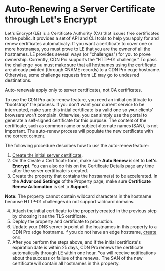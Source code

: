 # Auto-Renewing a Server Certificate through Let's Encrypt

Let's Encrypt (LE) is a Certificate Authority (CA) that issues free certificates to the public. It provides a set of API and CLI tools to help you apply for and renew certificates automatically. If you want a certificate to cover one or more hostnames, you must prove to LE that you are the owner of all the hostnames. LE provides several ways (or "challenges") for you to prove ownership. Currently, CDN Pro supports the "HTTP-01 challenge." To pass the challenge, you must make sure that all hostnames using the certificate are already pointed (through CNAME records) to a CDN Pro edge hostname. Otherwise, some challenge requests from LE may go to undesired destinations.

Auto-renewals apply only to server certificates, not CA certificates.

To use the CDN Pro auto-renew feature, you need an initial certificate to "bootstrap" the process. If you don't want your current service to be interrupted, make sure this initial certificate is a valid one so your clients' browsers won't complain. Otherwise, you can simply use the portal to generate a self-signed certificate for this purpose. The content of the certificate, such as common name or subject alternate names (SAN), is not important. The auto-renew process will populate the new certificate with the correct content.

The following procedure describes how to use the auto-renew feature:

1. [Create the initial server certificate](</docs/portal/certificates/creating-certificates.md>).
2. On the Create a Certificate form, make sure **Auto Renew** is set to **Let's Encrypt**. You can also do this on the Certificate Details page any time after the server certificate is created.
3. Create the property that contains the hostname(s) to be accelerated. In the **Advanced Settings** of the Property page, make sure **Certificate Renew Automation** is set to **Support**.

**Note:** The property cannot contain wildcard characters in the hostname because HTTP-01 challenges do not support wildcard domains.

4. Attach the initial certificate to the property created in the previous step by choosing it as the TLS certificate.
5. Deploy the property and certificate to production.
6. Update your DNS server to point all the hostnames in this property to a CDN Pro edge hostname. If you do not have an edge hostname, [create one](</docs/portal/traffic-management/creating-edge-hostname.md>).
7. After you perform the steps above, and if the initial certificate's expiration date is within 25 days, CDN Pro renews the certificate automatically through LE within one hour. You will receive notifications about the success or failure of the renewal. The SAN of the new certificate will contain all hostnames in this property.
